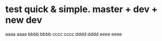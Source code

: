 # test quick & simple. master + dev + new dev
aaaa  aaaa
bbbb bbbb
cccc    cccc
dddd    dddd
eeee    eeee
